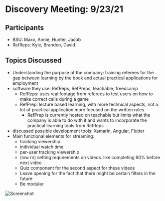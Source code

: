 # Discovery Meeting: 9/23/21

## Participants

- BSU: Maxx, Annie, Hunter, Jacob
- RefReps: Kyle, Branden, David

## Topics Discussed
 - Understanding the purpose of the company: training referees for the gap between learning by the book and actual practical applications for employment
 - software they use: RefReps, RefPreps, teachable, freedcamp
   - RefReps: uses real footage from referees to test users on how to make correct calls during a game
   - RefPrep: lecture based learning, with more technical aspects, not a lot of practical application more focused on the written rules
     - RefPrep is currently hosted on teachable but limits what the company is able to do with it and wants to incorporate the practical learning tools from RefReps
 - discussed possible development tools: Xamarin, Angular, Flutter
 - Main functional elements for streaming:
   - tracking viewership
   - individual watch time
   - per-user tracking viewership
   - (low rn) setting requirements on videos. like completing 90% before next video
   - Quiz component for the second aspect for these videos
   - Leave opening for the fact that there might be certain filters in the future
   - Be modular

![Screenshot](https://user-images.githubusercontent.com/77707373/134584037-a57ed3d3-15f8-4884-b88c-18659edbe8da.jpg)
